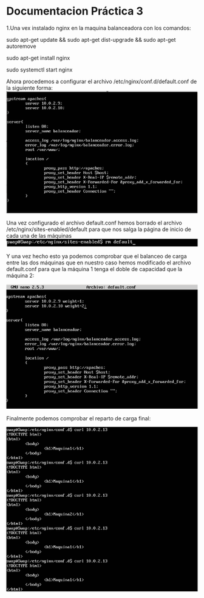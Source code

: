 # Documentacion Práctica 3 #

1.Una vex instalado nginx en la maquina balanceadora con los comandos:

sudo apt-get update && sudo apt-get dist-upgrade && sudo apt-get
autoremove

sudo apt-get install nginx

sudo systemctl start nginx

Ahora procedemos a configurar el archivo /etc/nginx/conf.d/default.conf de la siguiente forma:
![Practica3](/Practica3/ConfiguracionNginx.png)

Una vez configurado el archivo default.conf hemos borrado el archivo /etc/nginx/sites-enabled/default para que nos salga la página de inicio de cada una de las máquinas
![Practica3](/Practica3/RmDefault.png)

Y una vez hecho esto ya podemos comprobar que el balanceo de carga entre las dos máquinas que en nuestro caso hemos modificado el archivo default.conf para que la máquina 1 tenga el doble de capacidad que la máquina 2:

![Practica3](/Practica3/ConfiguracionDefaultFinal.png)

Finalmente podemos comprobar el reparto de carga final:

![Practica3](/Practica3/FuncionaminetoFinal.png)
